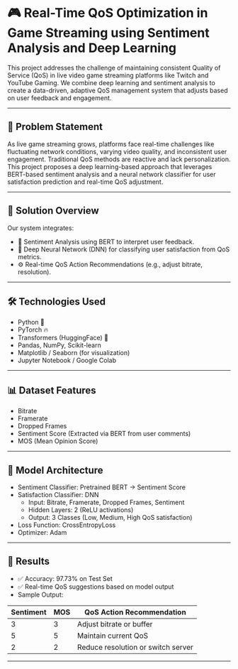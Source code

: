 # 🎮 Real-Time QoS Optimization in Game Streaming using Sentiment Analysis and Deep Learning

This project addresses the challenge of maintaining consistent Quality of Service (QoS) in live video game streaming platforms like Twitch and YouTube Gaming. We combine deep learning and sentiment analysis to create a data-driven, adaptive QoS management system that adjusts based on user feedback and engagement.

---

## 📌 Problem Statement

As live game streaming grows, platforms face real-time challenges like fluctuating network conditions, varying video quality, and inconsistent user engagement. Traditional QoS methods are reactive and lack personalization. This project proposes a deep learning-based approach that leverages BERT-based sentiment analysis and a neural network classifier for user satisfaction prediction and real-time QoS adjustment.

---

## 🚀 Solution Overview

Our system integrates:
- 🎯 Sentiment Analysis using BERT to interpret user feedback.
- 🧠 Deep Neural Network (DNN) for classifying user satisfaction from QoS metrics.
- ⚙️ Real-time QoS Action Recommendations (e.g., adjust bitrate, resolution).

---

## 🛠️ Technologies Used

- Python 🐍
- PyTorch 🔥
- Transformers (HuggingFace) 🤗
- Pandas, NumPy, Scikit-learn
- Matplotlib / Seaborn (for visualization)
- Jupyter Notebook / Google Colab

---

## 📊 Dataset Features

- Bitrate
- Framerate
- Dropped Frames
- Sentiment Score (Extracted via BERT from user comments)
- MOS (Mean Opinion Score)

---

## 🧠 Model Architecture

- Sentiment Classifier: Pretrained BERT → Sentiment Score
- Satisfaction Classifier: DNN
  - Input: Bitrate, Framerate, Dropped Frames, Sentiment
  - Hidden Layers: 2 (ReLU activations)
  - Output: 3 Classes (Low, Medium, High QoS satisfaction)
- Loss Function: CrossEntropyLoss
- Optimizer: Adam

---

## 🧪 Results

- ✅ Accuracy: 97.73% on Test Set
- ✅ Real-time QoS suggestions based on model output
- Sample Output:

| Sentiment | MOS | QoS Action Recommendation           |
|-----------|-----|-------------------------------------|
|     3     |  3  | Adjust bitrate or buffer            |
|     5     |  5  | Maintain current QoS                |
|     2     |  2  | Reduce resolution or switch server  |

---

